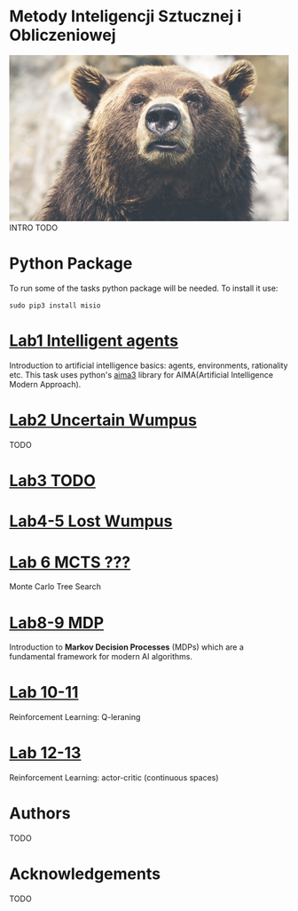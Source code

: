 # Metody Inteligencji Sztucznej i Obliczeniowej
![MISIO](bear.png)
INTRO TODO

# Python Package
To run some of the tasks python package will be needed. To install it use:
```
sudo pip3 install misio
```
# [Lab1 Intelligent agents](lab1)
Introduction to artificial intelligence basics: agents, environments, rationality etc. 
This task uses python's [aima3](https://github.com/Calysto/aima3) library for AIMA(Artificial Intelligence Modern Approach).

# [Lab2 Uncertain Wumpus](lab2)
TODO
# [Lab3 TODO](lab3)

# [Lab4-5 Lost Wumpus](lab4) 

# [Lab 6 MCTS ???](lab6)
Monte Carlo Tree Search

# [Lab8-9 MDP](lab6)
Introduction to **Markov Decision Processes** (MDPs) which are a fundamental framework for modern AI algorithms.

# [Lab 10-11](lab10)
Reinforcement Learning: Q-leraning

# [Lab 12-13](lab12)
Reinforcement Learning: actor-critic (continuous spaces)

# Authors
TODO
# Acknowledgements 
TODO
